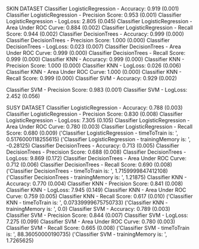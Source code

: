 
SKIN DATASET
Classifier LogisticRegression - Accuracy: 0.919 (0.001)
Classifier LogisticRegression - Precision Score: 0.953 (0.001)
Classifier LogisticRegression - LogLoss: 2.805 (0.045)
Classifier LogisticRegression - Area Under ROC Curve: 0.884 (0.002)
Classifier LogisticRegression - Recall Score: 0.944 (0.002)
Classifier DecisionTrees - Accuracy: 0.999 (0.000)
Classifier DecisionTrees - Precision Score: 1.000 (0.000)
Classifier DecisionTrees - LogLoss: 0.023 (0.007)
Classifier DecisionTrees - Area Under ROC Curve: 0.999 (0.000)
Classifier DecisionTrees - Recall Score: 0.999 (0.000)
Classifier KNN - Accuracy: 0.999 (0.000)
Classifier KNN - Precision Score: 1.000 (0.000)
Classifier KNN - LogLoss: 0.026 (0.006)
Classifier KNN - Area Under ROC Curve: 1.000 (0.000)
Classifier KNN - Recall Score: 0.999 (0.000)
Classifier SVM - Accuracy: 0.929 (0.002)

Classifier SVM - Precision Score: 0.983 (0.001)
Classifier SVM - LogLoss: 2.452 (0.056)


SUSY DATASET
Classifier LogisticRegression - Accuracy: 0.788 (0.003)
Classifier LogisticRegression - Precision Score: 0.830 (0.008)
Classifier LogisticRegression - LogLoss: 7.305 (0.105)
Classifier LogisticRegression - Area Under ROC Curve: 0.780 (0.003)
Classifier LogisticRegression - Recall Score: 0.680 (0.009)
('Classifier LogisticRegression - timeToTrain is: ', 0.5176000118255615)
('Classifier LogisticRegression - trainingMemory is: ', -0.28125)
Classifier DecisionTrees - Accuracy: 0.713 (0.005)
Classifier DecisionTrees - Precision Score: 0.688 (0.008)
Classifier DecisionTrees - LogLoss: 9.869 (0.172)
Classifier DecisionTrees - Area Under ROC Curve: 0.712 (0.006)
Classifier DecisionTrees - Recall Score: 0.690 (0.008)
('Classifier DecisionTrees - timeToTrain is: ', 1.7159999847412108)
('Classifier DecisionTrees - trainingMemory is: ', 1.21875)
Classifier KNN - Accuracy: 0.770 (0.004)
Classifier KNN - Precision Score: 0.841 (0.008)
Classifier KNN - LogLoss: 7.945 (0.149)
Classifier KNN - Area Under ROC Curve: 0.759 (0.005)
Classifier KNN - Recall Score: 0.617 (0.010)
('Classifier KNN - timeToTrain is: ', 0.07339999675750733)
('Classifier KNN - trainingMemory is: ', 0.0)
Classifier SVM - Accuracy: 0.789 (0.003)
Classifier SVM - Precision Score: 0.844 (0.007)
Classifier SVM - LogLoss: 7.275 (0.099)
Classifier SVM - Area Under ROC Curve: 0.780 (0.003)
Classifier SVM - Recall Score: 0.665 (0.008)
('Classifier SVM - timeToTrain is: ', 88.36050000190735)
('Classifier SVM - trainingMemory is: ', 1.7265625)